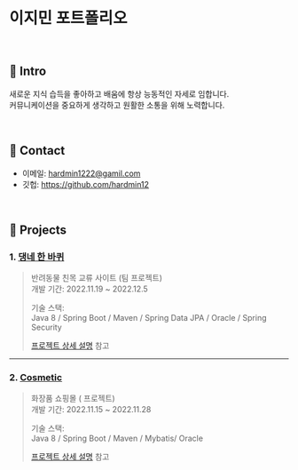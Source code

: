 # 이지민 포트폴리오

</br>

## :pushpin: Intro
새로운 지식 습득을 좋아하고 배움에 항상 능동적인 자세로 임합니다.
</br>
커뮤니케이션을 중요하게 생각하고 원활한 소통을 위해 노력합니다.


</br>

## :pushpin: Contact
- 이메일: hardmin1222@gamil.com
- 깃헙: https://github.com/hardmin12

</br>

## :pushpin: Projects
### 1. [댕네 한 바퀴](https://github.com/hardmin12/team-project1)
>반려동물 친목 교류 사이트  (팀 프로젝트)  
>개발 기간: 2022.11.19 ~ 2022.12.5  
>  
>기술 스택:  
>Java 8 / Spring Boot / Maven / Spring Data JPA / Oracle / Spring Security  
>  
>[프로젝트 상세 설명](https://github.com/hardmin12/team-project1) 참고

---

### 2. [Cosmetic](https://github.com/hardmin12/team-project2)
>화장품 쇼핑몰 ( 프로젝트)  
>개발 기간: 2022.11.15 ~ 2022.11.28  
>  
>기술 스택:  
>Java 8 / Spring Boot / Maven / Mybatis/ Oracle 
>  
>[프로젝트 상세 설명](https://github.com/hardmin12/team-project2) 참고


